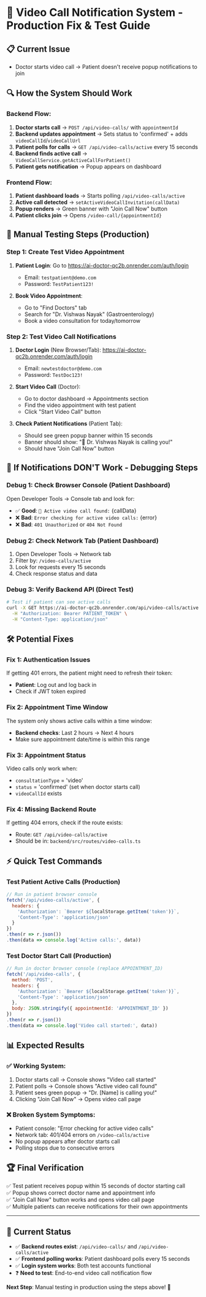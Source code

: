 # 🎥 Video Call Notification System - Production Fix & Test Guide

## 📋 **Current Issue**
- Doctor starts video call → Patient doesn't receive popup notifications to join

## 🔍 **How the System Should Work**

### **Backend Flow:**
1. **Doctor starts call** → `POST /api/video-calls/` with `appointmentId`
2. **Backend updates appointment** → Sets status to 'confirmed' + adds `videoCallId`/`videoCallUrl`
3. **Patient polls for calls** → `GET /api/video-calls/active` every 15 seconds
4. **Backend finds active call** → `VideoCallService.getActiveCallForPatient()`
5. **Patient gets notification** → Popup appears on dashboard

### **Frontend Flow:**
1. **Patient dashboard loads** → Starts polling `/api/video-calls/active`
2. **Active call detected** → `setActiveVideoCallInvitation(callData)`
3. **Popup renders** → Green banner with "Join Call Now" button
4. **Patient clicks join** → Opens `/video-call/{appointmentId}`

## 🚀 **Manual Testing Steps (Production)**

### **Step 1: Create Test Video Appointment**
1. **Patient Login**: Go to https://ai-doctor-qc2b.onrender.com/auth/login
   - Email: `testpatient@demo.com`
   - Password: `TestPatient123!`

2. **Book Video Appointment**: 
   - Go to "Find Doctors" tab
   - Search for "Dr. Vishwas Nayak" (Gastroenterology)
   - Book a video consultation for today/tomorrow

### **Step 2: Test Video Call Notifications**
1. **Doctor Login** (New Browser/Tab): https://ai-doctor-qc2b.onrender.com/auth/login
   - Email: `newtestdoctor@demo.com` 
   - Password: `TestDoc123!`

2. **Start Video Call** (Doctor):
   - Go to doctor dashboard → Appointments section
   - Find the video appointment with test patient
   - Click "Start Video Call" button

3. **Check Patient Notifications** (Patient Tab):
   - Should see green popup banner within 15 seconds
   - Banner should show: "🎥 Dr. Vishwas Nayak is calling you!"
   - Should have "Join Call Now" button

## 🔧 **If Notifications DON'T Work - Debugging Steps**

### **Debug 1: Check Browser Console (Patient Dashboard)**
Open Developer Tools → Console tab and look for:
- ✅ **Good**: `🎥 Active video call found:` {callData}
- ❌ **Bad**: `Error checking for active video calls:` {error}
- ❌ **Bad**: `401 Unauthorized` or `404 Not Found`

### **Debug 2: Check Network Tab (Patient Dashboard)**  
1. Open Developer Tools → Network tab
2. Filter by: `/video-calls/active`
3. Look for requests every 15 seconds
4. Check response status and data

### **Debug 3: Verify Backend API (Direct Test)**
```bash
# Test if patient can see active calls
curl -X GET https://ai-doctor-qc2b.onrender.com/api/video-calls/active \
  -H "Authorization: Bearer PATIENT_TOKEN" \
  -H "Content-Type: application/json"
```

## 🛠️ **Potential Fixes**

### **Fix 1: Authentication Issues**
If getting 401 errors, the patient might need to refresh their token:
- **Patient**: Log out and log back in
- Check if JWT token expired

### **Fix 2: Appointment Time Window**
The system only shows active calls within a time window:
- **Backend checks**: Last 2 hours → Next 4 hours
- Make sure appointment date/time is within this range

### **Fix 3: Appointment Status**
Video calls only work when:
- `consultationType` = 'video'
- `status` = 'confirmed' (set when doctor starts call)
- `videoCallId` exists

### **Fix 4: Missing Backend Route**
If getting 404 errors, check if the route exists:
- Route: `GET /api/video-calls/active`
- Should be in: `backend/src/routes/video-calls.ts`

## ⚡ **Quick Test Commands**

### **Test Patient Active Calls (Production)**
```javascript
// Run in patient browser console
fetch('/api/video-calls/active', {
  headers: { 
    'Authorization': `Bearer ${localStorage.getItem('token')}`,
    'Content-Type': 'application/json'
  }
})
.then(r => r.json())
.then(data => console.log('Active calls:', data))
```

### **Test Doctor Start Call (Production)**
```javascript
// Run in doctor browser console (replace APPOINTMENT_ID)
fetch('/api/video-calls', {
  method: 'POST',
  headers: { 
    'Authorization': `Bearer ${localStorage.getItem('token')}`,
    'Content-Type': 'application/json'
  },
  body: JSON.stringify({ appointmentId: 'APPOINTMENT_ID' })
})
.then(r => r.json())
.then(data => console.log('Video call started:', data))
```

## 📊 **Expected Results**

### **✅ Working System:**
1. Doctor starts call → Console shows "Video call started"
2. Patient polls → Console shows "Active video call found"  
3. Patient sees green popup → "Dr. [Name] is calling you!"
4. Clicking "Join Call Now" → Opens video call page

### **❌ Broken System Symptoms:**
- Patient console: "Error checking for active video calls"
- Network tab: 401/404 errors on `/video-calls/active`
- No popup appears after doctor starts call
- Polling stops due to consecutive errors

## 🏆 **Final Verification**
✅ Test patient receives popup within 15 seconds of doctor starting call  
✅ Popup shows correct doctor name and appointment info  
✅ "Join Call Now" button works and opens video call page  
✅ Multiple patients can receive notifications for their own appointments

---

## 🚨 **Current Status**
- ✅ **Backend routes exist**: `/api/video-calls/` and `/api/video-calls/active`
- ✅ **Frontend polling works**: Patient dashboard polls every 15 seconds
- ✅ **Login system works**: Both test accounts functional
- ❓ **Need to test**: End-to-end video call notification flow

**Next Step**: Manual testing in production using the steps above! 🚀 